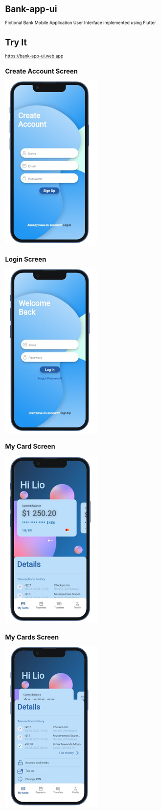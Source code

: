 # Bank-app-ui

Fictional Bank Mobile Application User Interface implemented using Flutter

# Try It

https://bank-app-ui.web.app

## Create Account Screen

<img src="signup.png" alt="Sign up" width="300" />

## Login Screen

<img src="login.png" alt="Sign up" width="300" />

## My Card Screen

<img src="cards1.png" alt="Sign up" width="300" />

## My Cards Screen

<img src="cards2.png" alt="Sign up" width="300" />